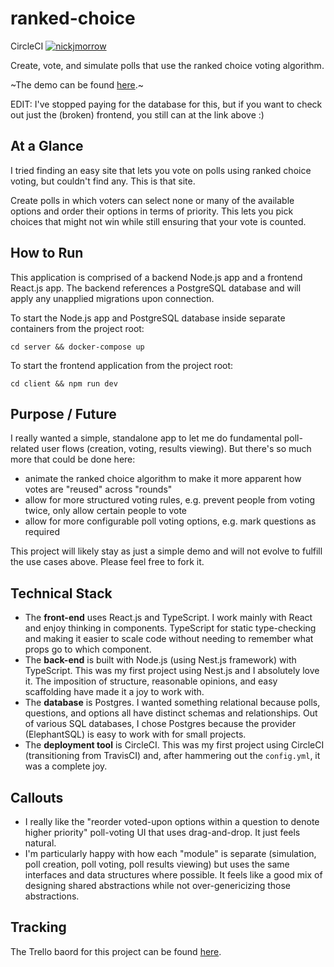 # ranked-choice

CircleCI
[![nickjmorrow](https://circleci.com/gh/nickjmorrow/ranked-choice.svg?style=svg)](https://circleci.com/gh/nickjmorrow/ranked-choice)

Create, vote, and simulate polls that use the ranked choice voting algorithm.

~The demo can be found [here](https://ranked-choice.netlify.app).~

EDIT: I've stopped paying for the database for this, but if you want to check out just the (broken) frontend, you still can at the link above :) 

## At a Glance

I tried finding an easy site that lets you vote on polls using ranked choice voting, but couldn't find any. This is that site.

Create polls in which voters can select none or many of the available options and order their options in terms of priority. This lets you pick choices that might not win while still ensuring that your vote is counted.

## How to Run

This application is comprised of a backend Node.js app and a frontend React.js app. The backend references a PostgreSQL database and will apply any unapplied migrations upon connection.

To start the Node.js app and PostgreSQL database inside separate containers from the project root:

```
cd server && docker-compose up
```

To start the frontend application from the project root:

```
cd client && npm run dev
```

## Purpose / Future

I really wanted a simple, standalone app to let me do fundamental poll-related user flows (creation, voting, results viewing). But there's so much more that could be done here:

- animate the ranked choice algorithm to make it more apparent how votes are "reused" across "rounds"
- allow for more structured voting rules, e.g. prevent people from voting twice, only allow certain people to vote
- allow for more configurable poll voting options, e.g. mark questions as required

This project will likely stay as just a simple demo and will not evolve to fulfill the use cases above. Please feel free to fork it.

## Technical Stack

- The **front-end** uses React.js and TypeScript. I work mainly with React and enjoy thinking in components. TypeScript for static type-checking and making it easier to scale code without needing to remember what props go to which component.
- The **back-end** is built with Node.js (using Nest.js framework) with TypeScript. This was my first project using Nest.js and I absolutely love it. The imposition of structure, reasonable opinions, and easy scaffolding have made it a joy to work with.
- The **database** is Postgres. I wanted something relational because polls, questions, and options all have distinct schemas and relationships. Out of various SQL databases, I chose Postgres because the provider (ElephantSQL) is easy to work with for small projects.
- The **deployment tool** is CircleCI. This was my first project using CircleCI (transitioning from TravisCI) and, after hammering out the `config.yml`, it was a complete joy.

## Callouts

- I really like the "reorder voted-upon options within a question to denote higher priority" poll-voting UI that uses drag-and-drop. It just feels natural.
- I'm particularly happy with how each "module" is separate (simulation, poll creation, poll voting, poll results viewing) but uses the same interfaces and data structures where possible. It feels like a good mix of designing shared abstractions while not over-genericizing those abstractions.

## Tracking

The Trello baord for this project can be found [here](https://trello.com/b/47ZNlgx3/ranked-choice).

